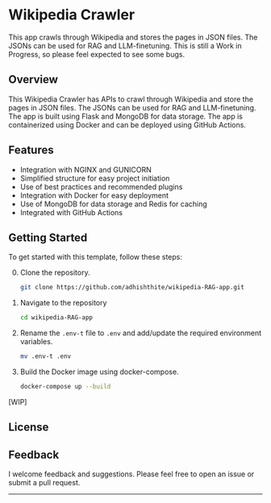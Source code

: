 # Wikipedia Crawler

This app crawls through Wikipedia and stores the pages in JSON files. The JSONs can be used for RAG and LLM-finetuning.
This is still a Work in Progress, so please feel expected to see some bugs.

## Overview

This Wikipedia Crawler has APIs to crawl through Wikipedia and store the pages in JSON files. The JSONs can be used for RAG and LLM-finetuning. The app is built using Flask and MongoDB for data storage. The app is containerized using Docker and can be deployed using GitHub Actions.

## Features

- Integration with NGINX and GUNICORN
- Simplified structure for easy project initiation
- Use of best practices and recommended plugins
- Integration with Docker for easy deployment
- Use of MongoDB for data storage and Redis for caching
- Integrated with GitHub Actions

## Getting Started

To get started with this template, follow these steps:

0. Clone the repository.

    ```bash
    git clone https://github.com/adhishthite/wikipedia-RAG-app.git
    ```

1. Navigate to the repository

    ```bash
    cd wikipedia-RAG-app
    ```

2. Rename the `.env-t` file to `.env` and add/update the required environment variables.

    ```bash
    mv .env-t .env
    ```

3. Build the Docker image using docker-compose.

    ```bash
    docker-compose up --build
    ```


[WIP]


## License


## Feedback

I welcome feedback and suggestions. Please feel free to open an issue or submit a pull request.

---
